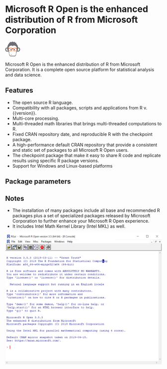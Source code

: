 # Microsoft R Open is the enhanced distribution of R from Microsoft Corporation

<img src="https://raw.githubusercontent.com/d-k-ivanov/chocolatey-packages/master/mro/icon.png" width="48" height="48"/>

Microsoft R Open is the enhanced distribution of R from Microsoft Corporation. It is a complete open source platform for statistical analysis and data science.

## Features

- The open source R language.
- Compatibility with all packages, scripts and applications from R v.{{version}}.
- Multi-core processing.
- Multi-threaded math libraries that brings multi-threaded computations to R.
- Fixed CRAN repository date, and reproducible R with the checkpoint package.
- A high-performance default CRAN repository that provide a consistent and static set of packages to all Microsoft R Open users.
- The checkpoint package that make it easy to share R code and replicate results using specific R package versions.
- Support for Windows and Linux-based platforms

## Package parameters

## Notes

- The installation of many packages include all base and recommended R packages plus a set of specialized packages released by Microsoft Corporation to further enhance your Microsoft R Open experience.
- It includes Intel Math Kernel Library (Intel MKL) as well.

![screenshot](https://raw.githubusercontent.com/d-k-ivanov/chocolatey-packages/master/mro/screenshot.png)
